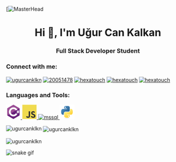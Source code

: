 [![MasterHead](https://assets.bitdegree.org/online-learning-platforms/storage/media/2018/11/What-Is-A-Full-Stack-Developer-and-Everything-You-Need-to-Know-to-Start.jpg)
<h1 align="center">Hi 👋, I'm Uğur Can Kalkan</h1>
<h3 align="center">Full Stack Developer Student</h3>

<h3 align="left">Connect with me:</h3>
<p align="left">
<a href="https://linkedin.com/in/ugurcanklkn" target="blank"><img align="center" src="https://raw.githubusercontent.com/rahuldkjain/github-profile-readme-generator/master/src/images/icons/Social/linked-in-alt.svg" alt="ugurcanklkn" height="30" width="40" /></a>
<a href="https://stackoverflow.com/users/20051478" target="blank"><img align="center" src="https://raw.githubusercontent.com/rahuldkjain/github-profile-readme-generator/master/src/images/icons/Social/stack-overflow.svg" alt="20051478" height="30" width="40" /></a>
<a href="https://instagram.com/hexatouch" target="blank"><img align="center" src="https://raw.githubusercontent.com/rahuldkjain/github-profile-readme-generator/master/src/images/icons/Social/instagram.svg" alt="hexatouch" height="30" width="40" /></a>
<a href="https://www.youtube.com/c/hexatouch" target="blank"><img align="center" src="https://raw.githubusercontent.com/rahuldkjain/github-profile-readme-generator/master/src/images/icons/Social/youtube.svg" alt="hexatouch" height="30" width="40" /></a>
<a href="https://discord.gg/hexatouch" target="blank"><img align="center" src="https://raw.githubusercontent.com/rahuldkjain/github-profile-readme-generator/master/src/images/icons/Social/discord.svg" alt="hexatouch" height="30" width="40" /></a>
</p>

<h3 align="left">Languages and Tools:</h3>
<p align="left"> <a href="https://www.w3schools.com/cs/" target="_blank" rel="noreferrer"> <img src="https://raw.githubusercontent.com/devicons/devicon/master/icons/csharp/csharp-original.svg" alt="csharp" width="40" height="40"/> </a> <a href="https://developer.mozilla.org/en-US/docs/Web/JavaScript" target="_blank" rel="noreferrer"> <img src="https://raw.githubusercontent.com/devicons/devicon/master/icons/javascript/javascript-original.svg" alt="javascript" width="40" height="40"/> </a> <a href="https://www.microsoft.com/en-us/sql-server" target="_blank" rel="noreferrer"> <img src="https://www.svgrepo.com/show/303229/microsoft-sql-server-logo.svg" alt="mssql" width="40" height="40"/> </a> <a href="https://www.python.org" target="_blank" rel="noreferrer"> <img src="https://raw.githubusercontent.com/devicons/devicon/master/icons/python/python-original.svg" alt="python" width="40" height="40"/> </a> </p>

<p><img align="left" src="https://github-readme-stats.vercel.app/api/top-langs?username=ugurcanklkn&show_icons=true&locale=en&layout=compact" alt="ugurcanklkn" /></p>

<p>&nbsp;<img align="center" src="https://github-readme-stats.vercel.app/api?username=ugurcanklkn&show_icons=true&locale=en" alt="ugurcanklkn" /></p>

<p><img align="center" src="https://github-readme-streak-stats.herokuapp.com/?user=ugurcanklkn&" alt="ugurcanklkn" /></p>

![snake gif](https://github.com/YOUR_USERNAME/YOUR_USERNAME/blob/output/github-contribution-grid-snake.gif)
